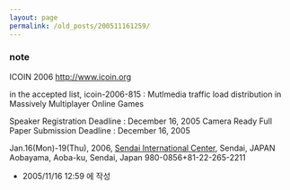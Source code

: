 ```yaml
---
layout: page
permalink: /old_posts/200511161259/
---
```


### note

ICOIN 2006
<a href="http://www.icoin.org/">http://www.icoin.org</a>

in the accepted list,
icoin-2006-815 : Mutlmedia traffic load distribution in Massively Multiplayer Online Games

Speaker Registration Deadline : December 16, 2005
Camera Ready Full Paper Submission Deadline : December 16, 2005

Jan.16(Mon)-19(Thu), 2006,
<a href="http://www.sira.or.jp/icenter/index_e.html">Sendai International Center</a>, Sendai, JAPAN 
Aobayama, Aoba-ku, Sendai, Japan 980-0856+81-22-265-2211



- 2005/11/16 12:59 에 작성